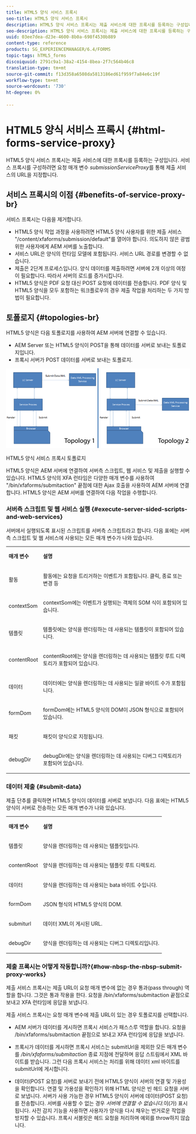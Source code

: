 ```yaml
---
title: HTML5 양식 서비스 프록시
seo-title: HTML5 양식 서비스 프록시
description: HTML5 양식 서비스 프록시는 제출 서비스에 대한 프록시를 등록하는 구성입니다. 서비스 프록시를 구성하려면 요청 매개 변수 submissionServiceProxy를 통해 제출 서비스의 URL을 지정합니다.
seo-description: HTML5 양식 서비스 프록시는 제출 서비스에 대한 프록시를 등록하는 구성입니다. 서비스 프록시를 구성하려면 요청 매개 변수 submissionServiceProxy를 통해 제출 서비스의 URL을 지정합니다.
uuid: 03ee7dea-d23e-4600-8b0a-698f4530b889
content-type: reference
products: SG_EXPERIENCEMANAGER/6.4/FORMS
topic-tags: hTML5_forms
discoiquuid: 2791c9a1-38a2-4154-8bea-2f7c564b46c8
translation-type: tm+mt
source-git-commit: f13d358a6508da5813186ed61f959f7a84e6c19f
workflow-type: tm+mt
source-wordcount: '730'
ht-degree: 0%

---
```



# HTML5 양식 서비스 프록시 {#html-forms-service-proxy}

HTML5 양식 서비스 프록시는 제출 서비스에 대한 프록시를 등록하는 구성입니다. 서비스 프록시를 구성하려면 요청 매개 변수 *submissionServiceProxy*&#x200B;를 통해 제출 서비스의 URL을 지정합니다.

## 서비스 프록시의 이점 {#benefits-of-service-proxy-br}

서비스 프록시는 다음을 제거합니다.

* HTML5 양식 작업 과정을 사용하려면 HTML5 양식 사용자를 위한 제출 서비스 &quot;/content/xfaforms/submission/default&quot;를 열어야 합니다. 의도하지 않은 광범위한 사용자에게 AEM 서버를 노출합니다.
* 서비스 URL은 양식의 런타임 모델에 포함됩니다. 서비스 URL 경로를 변경할 수 없습니다.
* 제출은 2단계 프로세스입니다. 양식 데이터를 제출하려면 서버에 2개 이상의 여정이 필요합니다. 따라서 서버의 로드를 증가시킵니다.
* HTML5 양식은 PDF 요청 대신 POST 요청에 데이터를 전송합니다. PDF 양식 및 HTML5 양식을 모두 포함하는 워크플로우의 경우 제출 작업을 처리하는 두 가지 방법이 필요합니다.

## 토폴로지 {#topologies-br}

HTML5 양식은 다음 토폴로지를 사용하여 AEM 서버에 연결할 수 있습니다.

* AEM Server 또는 HTML5 양식이 POST을 통해 데이터를 서버로 보내는 토폴로지입니다.
* 프록시 서버가 POST 데이터를 서버로 보내는 토폴로지.

![HTML5 양식 서비스 프록시 토폴로지](assets/topology.png)

HTML5 양식 서비스 프록시 토폴로지

HTML5 양식은 AEM 서버에 연결하여 서버측 스크립트, 웹 서비스 및 제출을 실행할 수 있습니다. HTML5 양식의 XFA 런타임은 다양한 매개 변수를 사용하여 &quot;/bin/xfaforms/submitaction&quot; 끝점에 대한 Ajax 호출을 사용하여 AEM 서버에 연결합니다. HTML5 양식은 AEM 서버를 연결하여 다음 작업을 수행합니다.

### 서버측 스크립트 및 웹 서비스 실행 {#execute-server-sided-scripts-and-web-services}

서버에서 실행되도록 표시된 스크립트를 서버측 스크립트라고 합니다. 다음 표에는 서버 측 스크립트 및 웹 서비스에 사용되는 모든 매개 변수가 나와 있습니다.

<table> 
 <tbody> 
  <tr> 
   <td><p><strong>매개 변수</strong></p> </td> 
   <td><p><strong>설명</strong></p> </td> 
  </tr> 
  <tr> 
   <td><p>활동</p> </td> 
   <td><p>활동에는 요청을 트리거하는 이벤트가 포함됩니다. 클릭, 종료 또는 변경 등</p> </td> 
  </tr> 
  <tr> 
   <td><p>contextSom</p> </td> 
   <td><p>contextSom에는 이벤트가 실행되는 객체의 SOM 식이 포함되어 있습니다.</p> </td> 
  </tr> 
  <tr> 
   <td><p>템플릿</p> </td> 
   <td><p>템플릿에는 양식을 렌더링하는 데 사용되는 템플릿이 포함되어 있습니다.</p> </td> 
  </tr> 
  <tr> 
   <td><p>contentRoot</p> </td> 
   <td><p>contentRoot에는 양식을 렌더링하는 데 사용되는 템플릿 루트 디렉토리가 포함되어 있습니다.</p> </td> 
  </tr> 
  <tr> 
   <td><p>데이터</p> </td> 
   <td><p>데이터에는 양식을 렌더링하는 데 사용되는 일괄 바이트 수가 포함됩니다.</p> </td> 
  </tr> 
  <tr> 
   <td><p>formDom</p> </td> 
   <td><p>formDom에는 HTML5 양식의 DOM이 JSON 형식으로 포함되어 있습니다.</p> </td> 
  </tr> 
  <tr> 
   <td><p>패킷</p> </td> 
   <td><p>패킷이 양식으로 지정됩니다.</p> </td> 
  </tr> 
  <tr> 
   <td><p>debugDir</p> </td> 
   <td><p>debugDir에는 양식을 렌더링하는 데 사용되는 디버그 디렉토리가 포함되어 있습니다.</p> </td> 
  </tr> 
 </tbody> 
</table>

### 데이터 제출 {#submit-data}

제출 단추를 클릭하면 HTML5 양식이 데이터를 서버로 보냅니다. 다음 표에는 HTML5 양식이 서버로 전송하는 모든 매개 변수가 나와 있습니다.

<table> 
 <tbody> 
  <tr> 
   <td><p><strong>매개 변수</strong></p> </td> 
   <td><p><strong>설명</strong></p> </td> 
  </tr> 
  <tr> 
   <td><p>템플릿</p> </td> 
   <td><p>양식을 렌더링하는 데 사용되는 템플릿입니다.</p> </td> 
  </tr> 
  <tr> 
   <td><p>contentRoot</p> </td> 
   <td><p>양식을 렌더링하는 데 사용되는 템플릿 루트 디렉토리.</p> </td> 
  </tr> 
  <tr> 
   <td><p>데이터</p> </td> 
   <td><p>양식을 렌더링하는 데 사용되는 bata 바이트 수입니다.</p> </td> 
  </tr> 
  <tr> 
   <td><p>formDom</p> </td> 
   <td><p>JSON 형식의 HTML5 양식의 DOM.</p> </td> 
  </tr> 
  <tr> 
   <td><p>submiturl</p> </td> 
   <td><p>데이터 XML이 게시된 URL.</p> </td> 
  </tr> 
  <tr> 
   <td><p>debugDir</p> </td> 
   <td><p>양식을 렌더링하는 데 사용되는 디버그 디렉토리입니다.</p> </td> 
  </tr> 
 </tbody> 
</table>

### 제출 프록시는 어떻게 작동합니까?{#how-nbsp-the-nbsp-submit-proxy-works}

제출 서비스 프록시는 제출 URL이 요청 매개 변수에 없는 경우 통과(pass through) 역할을 합니다. 그것은 통과 작용을 한다. 요청을 /bin/xfaforms/submitaction 끝점으로 보내고 XFA 런타임에 응답을 보냅니다.

제출 서비스 프록시는 요청 매개 변수에 제출 URL이 있는 경우 토폴로지를 선택합니다.

* AEM 서버가 데이터를 게시하면 프록시 서비스가 패스스루 역할을 합니다. 요청을 /bin/xfaforms/submitaction 끝점으로 보내고 XFA 런타임에 응답을 보냅니다.
* 프록시가 데이터를 게시하면 프록시 서비스는 submitUrl을 제외한 모든 매개 변수를 */bin/xfaforms/submitaction* 종료 지점에 전달하며 응답 스트림에서 XML 바이트를 받습니다. 그런 다음 프록시 서비스는 처리를 위해 데이터 xml 바이트를 submitUrl에 게시합니다.

* 데이터(POST 요청)를 서버로 보내기 전에 HTML5 양식이 서버의 연결 및 가용성을 확인합니다. 연결 및 가용성을 확인하기 위해 HTML 양식은 빈 헤드 요청을 서버로 보냅니다. 서버가 사용 가능한 경우 HTML5 양식이 서버에 데이터(POST 요청)를 전송합니다. 서버를 사용할 수 없는 경우 *서버에 연결할 수 없습니다.*&#x200B;이(가) 표시됩니다. 사전 감지 기능을 사용하면 사용자가 양식을 다시 채우는 번거로운 작업을 방지할 수 있습니다. 프록시 서블릿은 헤드 요청을 처리하며 예외를 throw하지 않습니다.

